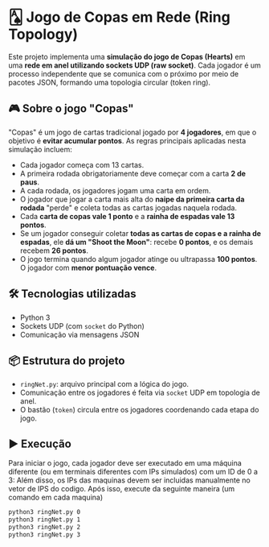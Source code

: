 # 🂡 Jogo de Copas em Rede (Ring Topology)

Este projeto implementa uma **simulação do jogo de Copas (Hearts)** em uma **rede em anel utilizando sockets UDP (raw socket)**. Cada jogador é um processo independente que se comunica com o próximo por meio de pacotes JSON, formando uma topologia circular (token ring).

## 🎮 Sobre o jogo "Copas"

"Copas" é um jogo de cartas tradicional jogado por **4 jogadores**, em que o objetivo é **evitar acumular pontos**. As regras principais aplicadas nesta simulação incluem:

- Cada jogador começa com 13 cartas.
- A primeira rodada obrigatoriamente deve começar com a carta **2 de paus**.
- A cada rodada, os jogadores jogam uma carta em ordem.
- O jogador que jogar a carta mais alta do **naipe da primeira carta da rodada** "perde" e coleta todas as cartas jogadas naquela rodada.
- Cada **carta de copas vale 1 ponto** e a **rainha de espadas vale 13 pontos**.
- Se um jogador conseguir coletar **todas as cartas de copas e a rainha de espadas**, ele **dá um "Shoot the Moon"**: recebe **0 pontos**, e os demais recebem **26 pontos**.
- O jogo termina quando algum jogador atinge ou ultrapassa **100 pontos**. O jogador com **menor pontuação vence**.

## 🛠️ Tecnologias utilizadas

- Python 3
- Sockets UDP (com `socket` do Python)
- Comunicação via mensagens JSON

## 📦 Estrutura do projeto

- `ringNet.py`: arquivo principal com a lógica do jogo.
- Comunicação entre os jogadores é feita via `socket` UDP em topologia de anel.
- O bastão (`token`) circula entre os jogadores coordenando cada etapa do jogo.

## ▶️ Execução

Para iniciar o jogo, cada jogador deve ser executado em uma máquina diferente (ou em terminais diferentes com IPs simulados) com um ID de 0 a 3:
Além disso, os IPs das maquinas devem ser incluidas manualmente no vetor de IPS do codigo.
Após isso, execute da seguinte maneira (um comando em cada maquina)

```bash
python3 ringNet.py 0
python3 ringNet.py 1
python3 ringNet.py 2
python3 ringNet.py 3